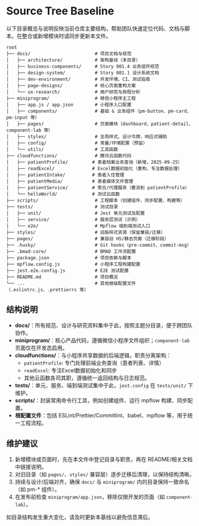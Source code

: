# Source Tree Baseline

以下目录概览与说明反映当前仓库主要结构，帮助团队快速定位代码、文档与脚本。在整合或新增模块时请同步更新本文件。

```
root
├── docs/                        # 项目文档与规范
│   ├── architecture/            # 架构基线（本目录）
│   ├── business-components/     # Story 001.4 业务组件规范
│   ├── design-system/           # Story 001.1 设计系统文档
│   ├── dev-environment/         # 开发环境、CI、测试指南
│   ├── page-designs/            # 核心页面重构方案
│   └── ux-research/             # 用户研究与旅程分析
├── miniprogram/                 # 微信小程序主工程
│   ├── app.js / app.json        # 小程序入口配置
│   ├── components/              # 基础 & 业务组件（pm-button、pm-card、pm-input 等）
│   ├── pages/                   # 页面模块（dashboard、patient-detail、component-lab 等）
│   ├── styles/                  # 全局样式、设计令牌、响应式辅助
│   ├── config/                  # 常量/环境配置（预留）
│   └── utils/                   # 工具函数
├── cloudfunctions/              # 腾讯云函数代码
│   ├── patientProfile/         # 患者档案业务查询（新增，2025-09-25）
│   ├── readExcel/              # Excel数据初始化（重构，专注数据处理）
│   ├── patientIntake/          # 患者入住管理
│   ├── patientMedia/           # 患者媒体文件管理
│   ├── patientService/         # 聚合/代理服务（委派到 patientProfile）
│   └── helloWorld/             # 测试云函数
├── scripts/                     # 工程脚本（创建组件、同步配置、构建等）
├── tests/                       # 测试目录
│   ├── unit/                    # Jest 单元测试及配置
│   ├── service/                 # 服务层测试（示例）
│   └── e2e/                     # Mpflow 端到端测试入口
├── styles/                      # 旧版样式资源（保留兼容/迁移）
├── pages/                       # 兼容旧 H5/静态页面（迁移阶段）
├── .husky/                      # Git hooks（pre-commit、commit-msg）
├── .bmad-core/                  # BMAD 工作流配置
├── package.json                 # 项目依赖与脚本
├── mpflow.config.js             # 小程序工程构建配置
├── jest.e2e.config.js           # E2E 测试配置
├── README.md                    # 项目概览
└── ...                          # 其他根级配置文件（.eslintrc.js、.prettierrc 等）
```

## 结构说明

- **docs/**：所有规范、设计与研究资料集中于此，按照主题分目录，便于跨团队协作。
- **miniprogram/**：核心产品代码，遵循微信小程序文件组织；`component-lab` 页面仅在开发态启用。
- **cloudfunctions/**：与小程序共享数据的后端逻辑，职责分离架构：
  - `patientProfile`: 专门处理前端业务查询（患者列表、详情）
  - `readExcel`: 专注Excel数据初始化和同步
  - 其他云函数各司其职，遵循统一返回结构与日志规范。
- **tests/**：单元、服务、端到端测试集中于此，`jest.config` 在 `tests/unit/` 下维护。
- **scripts/**：封装常用命令行工具，例如创建组件、运行 mpflow 构建、同步配置。
- **根配置文件**：包括 ESLint/Prettier/Commitlint、babel、mpflow 等，用于统一工程流程。

## 维护建议

1. 新增模块或页面时，先在本文件中登记目录与职责，再在 README/相关文档中链接说明。
2. 对旧目录（如 `pages/`、`styles/` 兼容层）逐步迁移后清理，以保持结构清晰。
3. 持续与设计/后端对齐，确保 `docs/` 与 `miniprogram/` 内的目录保持一致命名（如 pm-\* 组件）。
4. 在发布前检查 `miniprogram/app.json`，移除仅限开发的页面（如 `component-lab`）。

如目录结构发生重大变化，请及时更新本基线以避免信息滞后。
